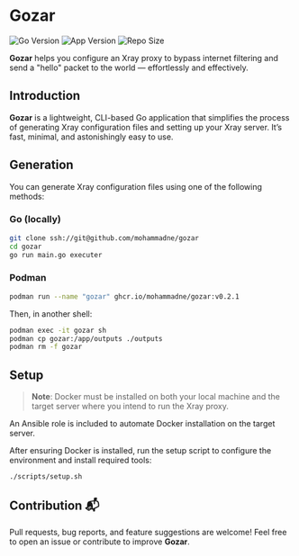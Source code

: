 # Gozar

![Go Version](https://img.shields.io/badge/Golang-1.24-66ADD8?style=for-the-badge&logo=go)
![App Version](https://img.shields.io/github/v/tag/mohammadne/gozar?sort=semver&style=for-the-badge&logo=github)
![Repo Size](https://img.shields.io/github/repo-size/mohammadne/gozar?logo=github&style=for-the-badge)

**Gozar** helps you configure an Xray proxy to bypass internet filtering and send a "hello" packet to the world — effortlessly and effectively.

## Introduction

**Gozar** is a lightweight, CLI-based Go application that simplifies the process of generating Xray configuration files and setting up your Xray server. It’s fast, minimal, and astonishingly easy to use.

## Generation

You can generate Xray configuration files using one of the following methods:

### Go (locally)

```sh
git clone ssh://git@github.com/mohammadne/gozar
cd gozar
go run main.go executer
```

### Podman

```bash
podman run --name "gozar" ghcr.io/mohammadne/gozar:v0.2.1
```

Then, in another shell:

```bash
podman exec -it gozar sh
podman cp gozar:/app/outputs ./outputs
podman rm -f gozar
```

## Setup

> **Note**: Docker must be installed on both your local machine and the target server where you intend to run the Xray proxy.

An Ansible role is included to automate Docker installation on the target server.

After ensuring Docker is installed, run the setup script to configure the environment and install required tools:

```bash
./scripts/setup.sh
```

## Contribution 📬

Pull requests, bug reports, and feature suggestions are welcome! Feel free to open an issue or contribute to improve **Gozar**.
